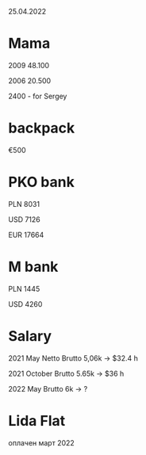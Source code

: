 
25.04.2022

# Mama 

 2009 48.100

 2006 20.500 
 
 2400 - for Sergey 

# backpack

€500
 
# PKO bank
 
 PLN 8031 
 
 USD 7126
 
 EUR 17664
 
# M bank

PLN 1445

USD 4260

# Salary 

2021 May Netto Brutto 5,06k -> $32.4 h

2021 October Brutto 5.65k -> $36 h

2022 May Brutto 6k -> ?

# Lida Flat

оплачен март 2022



